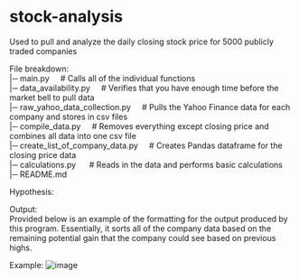 # stock-analysis
Used to pull and analyze the daily closing stock price for 5000 publicly traded companies

File breakdown: <br />
|─ main.py                        &nbsp;&nbsp;&nbsp;&nbsp;# Calls all of the individual functions <br />
|─ data_availability.py           &nbsp;&nbsp;&nbsp;&nbsp;# Verifies that you have enough time before the market bell to pull data <br />
|─ raw_yahoo_data_collection.py   &nbsp;&nbsp;&nbsp;&nbsp;# Pulls the Yahoo Finance data for each company and stores in csv files <br />
|─ compile_data.py                &nbsp;&nbsp;&nbsp;&nbsp;# Removes everything except closing price and combines all data into one csv file <br />
|─ create_list_of_company_data.py &nbsp;&nbsp;&nbsp;&nbsp;# Creates Pandas dataframe for the closing price data <br />
|─ calculations.py                &nbsp;&nbsp;&nbsp;&nbsp; # Reads in the data and performs basic calculations <br />
|─ README.md <br />

Hypothesis:<br />

Output:<br />
Provided below is an example of the formatting for the output produced by this program. Essentially, it sorts all of the company data based on the remaining potential gain that the company could see based on previous highs.

Example:
![image](https://user-images.githubusercontent.com/41634809/129383877-fb09169d-2921-483b-bd42-67840d503d9d.png)





